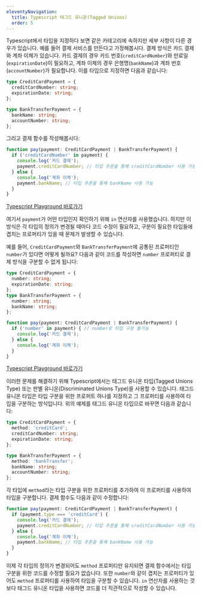 ```yaml
---
eleventyNavigation:
  title: Typescript 태그드 유니온(Tagged Unions)
  order: 5
---
```


Typescript에서 타입을 지정하다 보면 같은 카테고리에 속하지만 세부 사항이 다른 경우가 있습니다. 예를 들어 결제 서비스를 만든다고 가정해봅시다. 결제 방식은 카드 결제와 계좌 이체가 있습니다. 카드 결제의 경우 카드 번호(`creditCardNumber`)와 만료일(`expirationDate`)이 필요하고, 계좌 이체의 경우 은행명(`bankName`)과 계좌 번호(`accountNumber`)가 필요합니다. 이를 타입으로 지정하면 다음과 같습니다:

```ts
type CreditCardPayment = {
  creditCardNumber: string;
  expirationDate: string;
};

type BankTransferPayment = {
  bankName: string;
  accountNumber: string;
};
```

그리고 결제 함수를 작성해봅시다:

```ts
function pay(payment: CreditCardPayment | BankTransferPayment) {
  if ('creditCardNumber' in payment) {
    console.log('카드 결제');
    payment.creditCardNumber; // 타입 추론을 통해 creditCardNumber 사용 가능
  } else {
    console.log('계좌 이체');
    payment.bankName; // 타입 추론을 통해 bankName 사용 가능
  }
}
```

[Typescript Playground 바로가기](https://www.typescriptlang.org/play/?#code/C4TwDgpgBAwgThAJgS2DAhnRAFdIC2EAdsFALxQDeAUFFAMYIpqaIByArvgEYRwBcUAM7A4yIgHMA3LSgQAHmGRx0wZAHsiAEVURBIsZJkBfGdVCQoAIXREA1gBUVRIQDM+uAsVIUadbrZ2bOiE+qLi0rLo9PTqHCScPHxhhpGm1NSu8fRqmlBgeAAUBV4kgvBIqBhYnoQkUAA+1oFOtm4eeHXAAJRUssiuUIUA5IyVLFiJvHDDUOL5nd69fnQMmkLqADYQAHSb6hIjgC5zgDstUIANNYA4E8PdMqsLpcA7Y8zV7FzTUlAA9N9QgAMLgFDxqCAFNnAAYdgBFxqCAVsXAC6rDCYVVYUz4UEANQOASrGoIAAGsApU2yYxyTZCaArOixFxbXb7Q7DQAjNYAYiaggBdxwAtMzc7qsSl0dgF7MFCF9fgDgeCoXCoHygiFoJicfi6MZqMYgA)

여기서 `payment`가 어떤 타입인지 확인하기 위해 `in` 연산자를 사용했습니다. 하지만 이 방식은 각 타입의 정의가 변경될 때마다 코드 수정이 필요하고, 구분이 필요한 타입들에 겹치는 프로퍼티가 있을 때 문제가 발생할 수 있습니다.

예를 들어, `CreditCardPayment`와 `BankTransferPayment`에 공통된 프로퍼티인 `number`가 있다면 어떻게 될까요? 다음과 같이 코드를 작성하면 `number` 프로퍼티로 결제 방식을 구분할 수 없게 됩니다:

```ts
type CreditCardPayment = {
  number: string;
  expirationDate: string;
};
type BankTransferPayment = {
  number: string;
  bankName: string;
};

function pay(payment: CreditCardPayment | BankTransferPayment) {
  if ('number' in payment) { // number로 타입 구분 불가능
    console.log('카드 결제');
  } else {
    console.log('계좌 이체');
  }
}
```

[Typescript Playground 바로가기](https://www.typescriptlang.org/play/?#code/C4TwDgpgBAwgThAJgS2DAhnRAFdIC2EAdsFALxQDeAUFFEQK74BGEcAXFAM7BzJEBzANy0oEAB5hkcdMGQB7IgBFZETjz6CRAXxGhIUAELoiAawAqMolwBmbXAWKkKNOoxZt1vfsNHMTpgBy6IRemr661NQ2DEQAxnKKUGB4ABQpjiSc8EioGFgOhCRQAD5GAZYmtvZ4RcAAlFSiyDZQqQDk7qxw7VD8ybVOjZRQAPSj9EzdgDodUIADC4Ch41CANrWAIb1QgBG9gAA1gKVNonRxilzyADYQAHQn8gIdgC5zgDstUIANNYA4E+31InTaYidc0K50KCHaynC5XG7tQAjNYAYiaggBdxwAtM+9PlBtNRtEA)

이러한 문제를 해결하기 위해 Typescript에서는 태그드 유니온 타입(Tagged Unions Type) 또는 판별 유니온(Discriminated Unions Type)을 사용할 수 있습니다.
태그드 유니온 타입은 타입 구분을 위한 프로퍼트 하나를 지정하고 그 프로퍼티를 사용하여 타입을 구분하는 방식입니다. 위의 예제를 태그드 유니온 타입으로 바꾸면 다음과 같습니다:

```ts
type CreditCardPayment = {
  method: 'creditCard';
  creditCardNumber: string;
  expirationDate: string;
};

type BankTransferPayment = {
  method: 'bankTransfer';
  bankName: string;
  accountNumber: string;
};
```

각 타입에 `method`라는 타입 구분을 위한 프로퍼티를 추가하여 이 프로퍼티를 사용하여 타입을 구분합니다. 결제 함수도 다음과 같이 수정합니다:
```ts
function pay(payment: CreditCardPayment | BankTransferPayment) {
  if (payment.type === 'creditCard') {
    console.log('카드 결제');
    payment.creditCardNumber; // 타입 추론을 통해 creditCardNumber 사용 가능
  } else {
    console.log('계좌 이체');
    payment.bankName; // 타입 추론을 통해 bankName 사용 가능
  }
}
```

이제 각 타입의 정의가 변경되어도 `method` 프로퍼티만 유지되면 결제 함수에서는 타입 구분을 위한 코드를 수정할 필요가 없습니다. 또한 `number`와 같이 겹치는 프로퍼티가 있어도 `method` 프로퍼티를 사용하여 타입을 구분할 수 있습니다. `in` 연산자를 사용하는 것보다 태그드 유니온 타입을 사용하면 코드를 더 직관적으로 작성할 수 있습니다.
